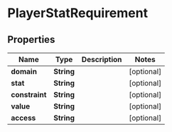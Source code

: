 

# PlayerStatRequirement


## Properties

| Name | Type | Description | Notes |
|------------ | ------------- | ------------- | -------------|
|**domain** | **String** |  |  [optional] |
|**stat** | **String** |  |  [optional] |
|**constraint** | **String** |  |  [optional] |
|**value** | **String** |  |  [optional] |
|**access** | **String** |  |  [optional] |



